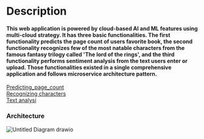  # Description
#### This web application is powered by cloud-based AI and ML features using multi-cloud strategy. It has three basic functionalities. The first functionality predicts the page count of users favorite book, the second functionality recognizes few of the most natable characters from the famous fantasy trilogy called 'The lord of the rings', and the third functionality performs sentiment analysis from the text users enter or upload. Those functionalities existed in a single comprehensive application and follows microservice architecture pattern.

[Predicting_page_count](docs/README1.md) <BR>
[Recognizing characters](docs/README.md2) <BR>
[Text analysi](docs/README.md3)

### Architecture
![Untitled Diagram drawio](https://github.com/YohannesAH/CLOUD-AI_PROJECT/assets/114959021/b92fda09-b61e-4f22-ac10-3d54cbb5d378)

